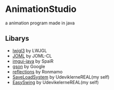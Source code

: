 # AnimationStudio
a animation program made in java
## Libarys
 - [lwjgl3](https://github.com/LWJGL/lwjgl3) by LWJGL
 - [JOML](https://github.com/JOML-CI/JOML) by JOML-CL
 - [imgui-java](https://github.com/SpaiR/imgui-java) by SpaiR
 - [gson](https://github.com/google/gson) by Google
 - [reflections](https://github.com/ronmamo/reflections) by Ronmamo
 - [SaveLoadSystem](https://github.com/UdeviklerneREAL/SaveLoadSystem) by UdeviklerneREAL(my self)
 - [EasySwing](https://github.com/UdeviklerneREAL/EasySwing) by UdevikelerneREAL(my self)
